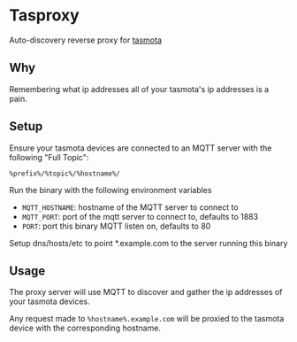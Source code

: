 # Tasproxy

Auto-discovery reverse proxy for [tasmota](https://tasmota.github.io/docs/) 

## Why

Remembering what ip addresses all of your tasmota's ip addresses is a pain.

## Setup

Ensure your tasmota devices are connected to an MQTT server with the following "Full Topic":

    %prefix%/%topic%/%hostname%/

Run the binary with the following environment variables

- `MQTT_HOSTNAME`: hostname of the MQTT server to connect to
- `MQTT_PORT`: port of the mqtt server to connect to, defaults to 1883
- `PORT`: port this binary MQTT listen on, defaults to 80

Setup dns/hosts/etc to point *.example.com to the server running this binary

## Usage

The proxy server will use MQTT to discover and gather the ip addresses of your tasmota devices.

Any request made to `%hostname%.example.com` will be proxied to the tasmota device with the corresponding hostname. 